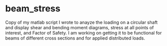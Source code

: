 # beam_stress

Copy of my matlab script I wrote to anayze the loading on a circular shaft and display shear and bending moment diagrams, stress at all points of interest, and Factor of Safety. I am working on getting it to be functional for beams of different cross sections and for applied distributed loads.
